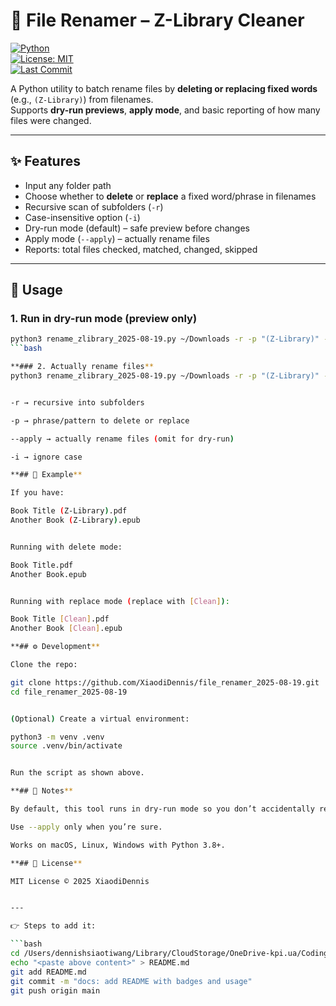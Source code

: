# 📂 File Renamer – Z-Library Cleaner  

[![Python](https://img.shields.io/badge/Python-3.8%2B-blue)](https://www.python.org/)  
[![License: MIT](https://img.shields.io/badge/License-MIT-green.svg)](LICENSE)  
[![Last Commit](https://img.shields.io/github/last-commit/XiaodiDennis/file_renamer_2025-08-19)](https://github.com/XiaodiDennis/file_renamer_2025-08-19/commits/main)  

A Python utility to batch rename files by **deleting or replacing fixed words** (e.g., `(Z-Library)`) from filenames.  
Supports **dry-run previews**, **apply mode**, and basic reporting of how many files were changed.

---

## ✨ Features

- Input any folder path  
- Choose whether to **delete** or **replace** a fixed word/phrase in filenames  
- Recursive scan of subfolders (`-r`)  
- Case-insensitive option (`-i`)  
- Dry-run mode (default) – safe preview before changes  
- Apply mode (`--apply`) – actually rename files  
- Reports: total files checked, matched, changed, skipped  

---

## 🚀 Usage

### 1. Run in dry-run mode (preview only)
```bash
python3 rename_zlibrary_2025-08-19.py ~/Downloads -r -p "(Z-Library)" --loose -i
```bash

**### 2. Actually rename files**
python3 rename_zlibrary_2025-08-19.py ~/Downloads -r -p "(Z-Library)" --loose -i --apply


-r → recursive into subfolders

-p → phrase/pattern to delete or replace

--apply → actually rename files (omit for dry-run)

-i → ignore case

**## 📝 Example**

If you have:

Book Title (Z-Library).pdf
Another Book (Z-Library).epub


Running with delete mode:

Book Title.pdf
Another Book.epub


Running with replace mode (replace with [Clean]):

Book Title [Clean].pdf
Another Book [Clean].epub

**## ⚙️ Development**

Clone the repo:

git clone https://github.com/XiaodiDennis/file_renamer_2025-08-19.git
cd file_renamer_2025-08-19


(Optional) Create a virtual environment:

python3 -m venv .venv
source .venv/bin/activate


Run the script as shown above.

**## 📌 Notes**

By default, this tool runs in dry-run mode so you don’t accidentally rename files.

Use --apply only when you’re sure.

Works on macOS, Linux, Windows with Python 3.8+.

**## 📄 License**

MIT License © 2025 XiaodiDennis


---

👉 Steps to add it:

```bash
cd /Users/dennishsiaotiwang/Library/CloudStorage/OneDrive-kpi.ua/CodingWorkshop/Visual_Studio_Code/Python/file_renamer_2025-08-19
echo "<paste above content>" > README.md
git add README.md
git commit -m "docs: add README with badges and usage"
git push origin main
